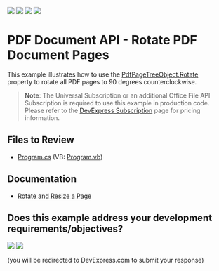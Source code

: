 <!-- default badges list -->
![](https://img.shields.io/endpoint?url=https://codecentral.devexpress.com/api/v1/VersionRange/128595676/24.2.1%2B)
[![](https://img.shields.io/badge/Open_in_DevExpress_Support_Center-FF7200?style=flat-square&logo=DevExpress&logoColor=white)](https://supportcenter.devexpress.com/ticket/details/T114305)
[![](https://img.shields.io/badge/📖_How_to_use_DevExpress_Examples-e9f6fc?style=flat-square)](https://docs.devexpress.com/GeneralInformation/403183)
[![](https://img.shields.io/badge/💬_Leave_Feedback-feecdd?style=flat-square)](#does-this-example-address-your-development-requirementsobjectives)
<!-- default badges end -->
<!-- default file list -->

# PDF Document API - Rotate PDF Document Pages

This example illustrates how to use the [PdfPageTreeObject.Rotate](https://docs.devexpress.com/OfficeFileAPI/DevExpress.Pdf.PdfPageTreeObject.Rotate) property to rotate all PDF pages to 90 degrees counterclockwise.

> **Note**:
> The Universal Subscription or an additional Office File API Subscription is required to use this example in production code. Please refer to the [DevExpress Subscription](https://www.devexpress.com/Subscriptions/) page for pricing information.

## Files to Review 

* [Program.cs](./CS/PdfPageRotationExample/Program.cs) (VB: [Program.vb](./VB/PdfPageRotationExample/Program.vb))

## Documentation

* [Rotate and Resize a Page](https://docs.devexpress.com/OfficeFileAPI/119762/pdf-document-api/document-manipulation/page-manipulation#rotate-and-resize-a-page)
<!-- feedback -->
## Does this example address your development requirements/objectives?

[<img src="https://www.devexpress.com/support/examples/i/yes-button.svg"/>](https://www.devexpress.com/support/examples/survey.xml?utm_source=github&utm_campaign=pdf-document-api-rotate-pdf-pages&~~~was_helpful=yes) [<img src="https://www.devexpress.com/support/examples/i/no-button.svg"/>](https://www.devexpress.com/support/examples/survey.xml?utm_source=github&utm_campaign=pdf-document-api-rotate-pdf-pages&~~~was_helpful=no)

(you will be redirected to DevExpress.com to submit your response)
<!-- feedback end -->

